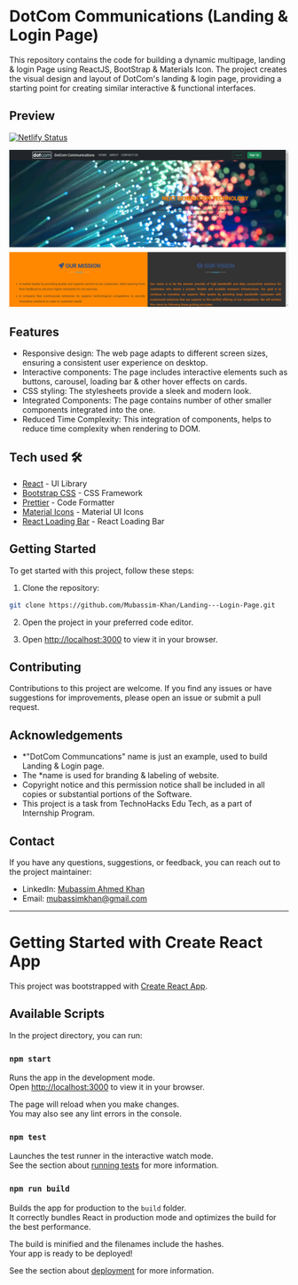 # DotCom Communications (Landing & Login Page)

This repository contains the code for building a dynamic multipage, landing & login Page using ReactJS, BootStrap & Materials Icon. The project creates the visual design and layout of DotCom's landing & login page, providing a starting point for creating similar interactive & functional interfaces.

## Preview

[![Netlify Status](https://api.netlify.com/api/v1/badges/17f64b5f-3192-44a9-9fa9-e13081c84862/deploy-status)](https://app.netlify.com/sites/m-dotcom/deploys)

![Preview Image](https://github.com/Mubassim-Khan/Landing---Login-Page/blob/main/src/Assets/Preview.png)

## Features

- Responsive design: The web page adapts to different screen sizes, ensuring a consistent user experience on desktop.
- Interactive components: The page includes interactive elements such as buttons, carousel, loading bar & other hover effects on cards.
- CSS styling: The stylesheets provide a sleek and modern look.
- Integrated Components: The page contains number of other smaller components integrated into the one.
- Reduced Time Complexity: This integration of components, helps to reduce time complexity when rendering to DOM.

## Tech used 🛠️

- [React](https://reactjs.org/) - UI Library
- [Bootstrap CSS](https://getbootstrap.com/) - CSS Framework
- [Prettier](https://prettier.io/) - Code Formatter
- [Material Icons](https://mui.com/material-ui/material-icons/) - Material UI Icons
- [React Loading Bar](https://www.npmjs.com/package/react-top-loading-bar) - React Loading Bar

## Getting Started

To get started with this project, follow these steps:

1. Clone the repository:

```bash
git clone https://github.com/Mubassim-Khan/Landing---Login-Page.git
```

2. Open the project in your preferred code editor.

3. Open [http://localhost:3000](http://localhost:3000) to view it in your browser.

## Contributing

Contributions to this project are welcome. If you find any issues or have suggestions for improvements, please open an issue or submit a pull request.

## Acknowledgements

* *"DotCom Communcations" name is just an example, used to build Landing & Login page. 
* The *name is used for branding & labeling of website.
* Copyright notice and this permission notice shall be included in all copies or substantial portions of the Software. 
* This project is a task from TechnoHacks Edu Tech, as a part of Internship Program.

## Contact

If you have any questions, suggestions, or feedback, you can reach out to the project maintainer:

- LinkedIn: [Mubassim Ahmed Khan](https://www.linkedin.com/in/mubassim-ahmed-khan/)
- Email: [mubassimkhan@gmail.com](mailto:mubassimkhan@gmail.com)

---

<!----->

# Getting Started with Create React App

This project was bootstrapped with [Create React App](https://github.com/facebook/create-react-app).

## Available Scripts

In the project directory, you can run:

### `npm start`

Runs the app in the development mode.\
Open [http://localhost:3000](http://localhost:3000) to view it in your browser.

The page will reload when you make changes.\
You may also see any lint errors in the console.

### `npm test`

Launches the test runner in the interactive watch mode.\
See the section about [running tests](https://facebook.github.io/create-react-app/docs/running-tests) for more information.

### `npm run build`

Builds the app for production to the `build` folder.\
It correctly bundles React in production mode and optimizes the build for the best performance.

The build is minified and the filenames include the hashes.\
Your app is ready to be deployed!

See the section about [deployment](https://facebook.github.io/create-react-app/docs/deployment) for more information.
